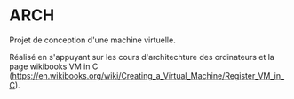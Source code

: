 # ARCH
Projet de conception d'une machine virtuelle.

Réalisé en s'appuyant sur les cours d'architechture des ordinateurs et la page wikibooks VM in C (https://en.wikibooks.org/wiki/Creating_a_Virtual_Machine/Register_VM_in_C).
